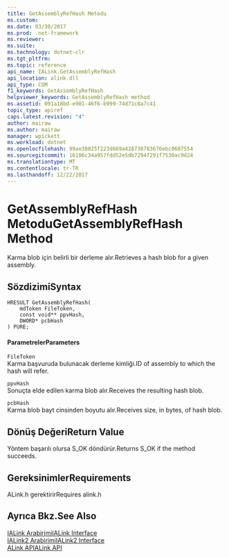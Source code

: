 ```yaml
---
title: GetAssemblyRefHash Metodu
ms.custom: 
ms.date: 03/30/2017
ms.prod: .net-framework
ms.reviewer: 
ms.suite: 
ms.technology: dotnet-clr
ms.tgt_pltfrm: 
ms.topic: reference
api_name: IALink.GetAssemblyRefHash
api_location: alink.dll
api_type: COM
f1_keywords: GetAssemblyRefHash
helpviewer_keywords: GetAssemblyRefHash method
ms.assetid: 091a18bd-e901-46f6-b999-74d71c8a7c41
topic_type: apiref
caps.latest.revision: "4"
author: mairaw
ms.author: mairaw
manager: wpickett
ms.workload: dotnet
ms.openlocfilehash: 99ae38025f223d669a428738783676ebc0687554
ms.sourcegitcommit: 16186c34a957fdd52e5db7294f291f7530ac9d24
ms.translationtype: MT
ms.contentlocale: tr-TR
ms.lasthandoff: 12/22/2017
---
```

# <a name="getassemblyrefhash-method"></a><span data-ttu-id="04bb5-102">GetAssemblyRefHash Metodu</span><span class="sxs-lookup"><span data-stu-id="04bb5-102">GetAssemblyRefHash Method</span></span>
<span data-ttu-id="04bb5-103">Karma blob için belirli bir derleme alır.</span><span class="sxs-lookup"><span data-stu-id="04bb5-103">Retrieves a hash blob for a given assembly.</span></span>  
  
## <a name="syntax"></a><span data-ttu-id="04bb5-104">Sözdizimi</span><span class="sxs-lookup"><span data-stu-id="04bb5-104">Syntax</span></span>  
  
```  
HRESULT GetAssemblyRefHash(  
    mdToken FileToken,  
    const void** ppvHash,  
    DWORD* pcbHash  
) PURE;  
```  
  
#### <a name="parameters"></a><span data-ttu-id="04bb5-105">Parametreler</span><span class="sxs-lookup"><span data-stu-id="04bb5-105">Parameters</span></span>  
 `FileToken`  
 <span data-ttu-id="04bb5-106">Karma başvuruda bulunacak derleme kimliği.</span><span class="sxs-lookup"><span data-stu-id="04bb5-106">ID of assembly to which the hash will refer.</span></span>  
  
 `ppvHash`  
 <span data-ttu-id="04bb5-107">Sonuçta elde edilen karma blob alır.</span><span class="sxs-lookup"><span data-stu-id="04bb5-107">Receives the resulting hash blob.</span></span>  
  
 `pcbHash`  
 <span data-ttu-id="04bb5-108">Karma blob bayt cinsinden boyutu alır.</span><span class="sxs-lookup"><span data-stu-id="04bb5-108">Receives size, in bytes, of hash blob.</span></span>  
  
## <a name="return-value"></a><span data-ttu-id="04bb5-109">Dönüş Değeri</span><span class="sxs-lookup"><span data-stu-id="04bb5-109">Return Value</span></span>  
 <span data-ttu-id="04bb5-110">Yöntem başarılı olursa S_OK döndürür.</span><span class="sxs-lookup"><span data-stu-id="04bb5-110">Returns S_OK if the method succeeds.</span></span>  
  
## <a name="requirements"></a><span data-ttu-id="04bb5-111">Gereksinimler</span><span class="sxs-lookup"><span data-stu-id="04bb5-111">Requirements</span></span>  
 <span data-ttu-id="04bb5-112">ALink.h gerektirir</span><span class="sxs-lookup"><span data-stu-id="04bb5-112">Requires alink.h</span></span>  
  
## <a name="see-also"></a><span data-ttu-id="04bb5-113">Ayrıca Bkz.</span><span class="sxs-lookup"><span data-stu-id="04bb5-113">See Also</span></span>  
 [<span data-ttu-id="04bb5-114">IALink Arabirimi</span><span class="sxs-lookup"><span data-stu-id="04bb5-114">IALink Interface</span></span>](../../../../docs/framework/unmanaged-api/alink/ialink-interface.md)  
 [<span data-ttu-id="04bb5-115">IALink2 Arabirimi</span><span class="sxs-lookup"><span data-stu-id="04bb5-115">IALink2 Interface</span></span>](../../../../docs/framework/unmanaged-api/alink/ialink2-interface.md)  
 [<span data-ttu-id="04bb5-116">ALink API</span><span class="sxs-lookup"><span data-stu-id="04bb5-116">ALink API</span></span>](../../../../docs/framework/unmanaged-api/alink/index.md)
